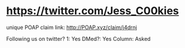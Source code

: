 # https://twitter.com/Jess_C00kies

unique POAP claim link: 
http://POAP.xyz/claim/j4drnj

Following us on twitter? 1: Yes
DMed?: Yes
Column: Asked